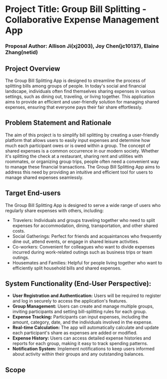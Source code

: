 # Project Title: Group Bill Splitting - Collaborative Expense Management App

### Proposal Author: Allison Ji(xj2003), Joy Chen(jc10137), Elaine Zhang(netid)

## Project Overview
The Group Bill Splitting App is designed to streamline the process of splitting bills among groups of people. In today's social and financial landscape, individuals often find themselves sharing expenses in various settings, such as dining out, traveling, or living together. This application aims to provide an efficient and user-friendly solution for managing shared expenses, ensuring that everyone pays their fair share effortlessly.


## Problem Statement and Rationale
The aim of this project is to simplify bill splitting by creating a user-friendly platform that allows users to easily input expenses and determine how much each participant owes or is owed within a group. The concept of shared expenses is a common occurrence in our modern society. Whether it's splitting the check at a restaurant, sharing rent and utilities with roommates, or organizing group trips, people often need a convenient way to manage these financial transactions. The Group Bill Splitting App aims to address this need by providing an intuitive and efficient tool for users to manage shared expenses seamlessly.


## Target End-users
The Group Bill Splitting App is designed to serve a wide range of users who regularly share expenses with others, including: 

- Travelers: Individuals and groups traveling together who need to split expenses for accommodation, dining, transportation, and other shared costs.
- Social Gatherings: Perfect for friends and acquaintances who frequently dine out, attend events, or engage in shared leisure activities.
- Co-workers: Convenient for colleagues who want to divide expenses incurred during work-related outings such as business trips or team outings.
- Housemates and Families: Helpful for people living together who want to efficiently split household bills and shared expenses.

## System Functionality (End-User Perspective):
- **User Registration and Authentication:** Users will be required to register and log in securely to access the application's features.
- **Group Management:** Users can create and manage multiple groups, inviting participants and setting bill-splitting rules for each group.
- **Expense Tracking:** Participants can input expenses, including the amount, category, date, and the individuals involved in the expense.
- **Real-time Calculation:** The app will automatically calculate and update each participant's share as expenses are added or modified.
- **Expense History:** Users can access detailed expense histories and reports for each group, making it easy to track spending patterns.
- **Notification System:** Implement notifications to keep users informed about activity within their groups and any outstanding balances.


## Scope

